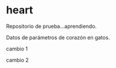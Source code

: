 # heart
Repositorio de prueba...aprendiendo.

Datos de parámetros de corazón en gatos.

cambio 1

cambio 2

